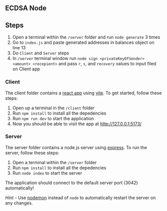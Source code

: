 ## ECDSA Node

## Steps

1. Open a terminal within the `/server` folder and run `node generate` 3 times
2. Go to `index.js` and paste generated addresses in balances object on line 13
3. Do `Client` and `Server` steps
4. In `/server` terminal window run `node sign <privateKeyOfSender> <amount> <recepient>` and pass `r`, `s`, and `recovery` values to input filed on Client app
 
### Client

The client folder contains a [react app](https://reactjs.org/) using [vite](https://vitejs.dev/). To get started, follow these steps:

1. Open up a terminal in the `/client` folder
2. Run `npm install` to install all the depedencies
3. Run `npm run dev` to start the application 
4. Now you should be able to visit the app at http://127.0.0.1:5173/

### Server

The server folder contains a node.js server using [express](https://expressjs.com/). To run the server, follow these steps:

1. Open a terminal within the `/server` folder 
2. Run `npm install` to install all the depedencies 
3. Run `node index` to start the server 

The application should connect to the default server port (3042) automatically! 

_Hint_ - Use [nodemon](https://www.npmjs.com/package/nodemon) instead of `node` to automatically restart the server on any changes.
